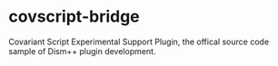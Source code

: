 # covscript-bridge
Covariant Script Experimental Support Plugin, the offical source code sample of Dism++ plugin development.
